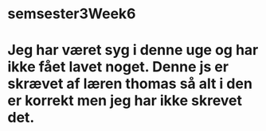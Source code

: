 # semsester3Week6

# Jeg har været syg i denne uge og har ikke fået lavet noget. Denne js er skrævet af læren thomas så alt i den er korrekt men jeg har ikke skrevet det.
